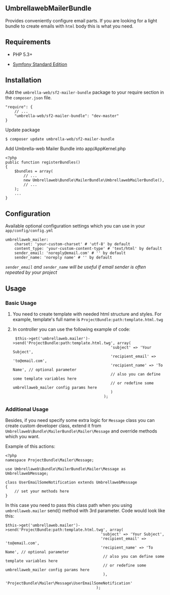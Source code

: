## UmbrellawebMailerBundle

Provides conveniently configure email parts. If you are looking for a light bundle to create emails with ``html`` body this is what you need.

## Requirements

* PHP 5.3+

* [Symfony Standard Edition](https://github.com/symfony/symfony-standard)

## Installation

Add the ``umbrella-web/sf2-mailer-bundle`` package to your require section in the ``composer.json`` file.

    "require": {
        // ...
        "umbrella-web/sf2-mailer-bundle": "dev-master"
    }

Update package

    $ composer update umbrella-web/sf2-mailer-bundle

Add Umbrella-web Mailer Bundle into app/AppKernel.php

    <?php
    public function registerBundles()
    {
        $bundles = array(
            // ...
            new Umbrellaweb\Bundle\MailerBundle\UmbrellawebMailerBundle(),
            // ...
        );
        ...
    }

## Configuration 

Available optional configuration settings which you can use in your ``app/config/config.yml``

    umbrellaweb_mailer:
        charset: 'your-custom-charset' # 'utf-8' by default
        content_type: 'your-custom-content-type' # 'text/html' by default
        sender_email: 'noreply@email.com' # '' by default
        sender_name: 'noreply name' # '' by default

*``sender_email`` and  ``sender_name`` will be useful if email sender is often repeated by your project*

## Usage 

### Basic Usage

1. You need to create template with needed html structure and styles. For example, template's full name is ``ProjectBundle:path:template.html.twg``

2. In controller you can use the following example of code:
 
        $this->get('umbrellaweb.mailer')->send('ProjectBundle:path:template.html.twg', array(
                                                  'subject' => 'Your Subject',
                                                  'recipient_email' => 'to@email.com',
                                                  'recipient_name' => 'To Name', // optional parameter
                                                  // also you can define some template variables here
                                                  // or redefine some umbrellaweb_mailer config params here
                                                  )
                                               );

### Additional Usage

Besides, if you need specify some extra logic for ``Message`` class you can create custom developer class, extend it from ``Umbrellaweb\Bundle\MailerBundle\Mailer\Message`` 
and override methods which you want.

Example of this actions:

    <?php
    namespace ProjectBundle\Mailer\Message;

    use Umbrellaweb\Bundle\MailerBundle\Mailer\Message as UmbrellawebMessage;

    class UserEmailSomeNotification extends UmbrellawebMessage 
    {
        // set your methods here
    }

In this case you need to pass this class path when you using ``umbrellaweb.mailer`` send() method with 3rd parameter. Сode would look like this:

    $this->get('umbrellaweb.mailer')->send('ProjectBundle:path:template.html.twg', array(
                                              'subject' => 'Your Subject',
                                              'recipient_email' => 'to@email.com',
                                              'recipient_name' => 'To Name', // optional parameter
                                               // also you can define some template variables here
                                               // or redefine some umbrellaweb_mailer config params here
                                               ),
                                            'ProjectBundle\Mailer\Message\UserEmailSomeNotification'
                                            );
